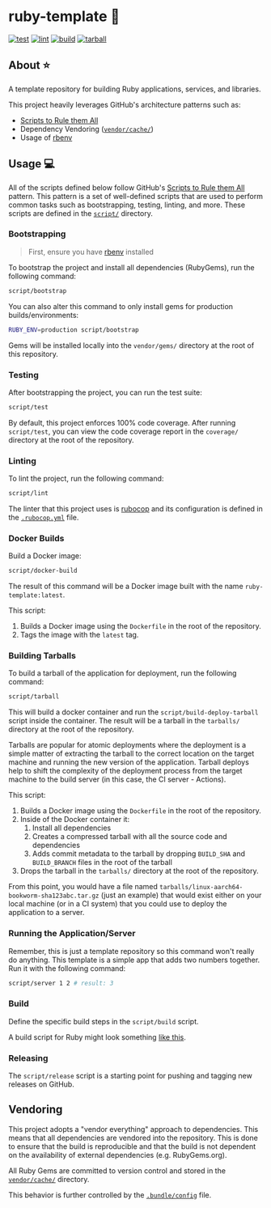# ruby-template 🧰

[![test](https://github.com/GrantBirki/ruby-template/actions/workflows/test.yml/badge.svg)](https://github.com/GrantBirki/ruby-template/actions/workflows/test.yml)
[![lint](https://github.com/GrantBirki/ruby-template/actions/workflows/lint.yml/badge.svg)](https://github.com/GrantBirki/ruby-template/actions/workflows/lint.yml)
[![build](https://github.com/GrantBirki/ruby-template/actions/workflows/build.yml/badge.svg)](https://github.com/GrantBirki/ruby-template/actions/workflows/build.yml)
[![tarball](https://github.com/GrantBirki/ruby-template/actions/workflows/tarball.yml/badge.svg)](https://github.com/GrantBirki/ruby-template/actions/workflows/tarball.yml)

## About ⭐

A template repository for building Ruby applications, services, and libraries.

This project heavily leverages GitHub's architecture patterns such as:

- [Scripts to Rule them All](https://github.blog/engineering/scripts-to-rule-them-all/)
- Dependency Vendoring ([`vendor/cache/`](vendor/cache/))
- Usage of [rbenv](https://github.com/rbenv/rbenv)

## Usage 💻

All of the scripts defined below follow GitHub's [Scripts to Rule them All](https://github.blog/engineering/scripts-to-rule-them-all/) pattern. This pattern is a set of well-defined scripts that are used to perform common tasks such as bootstrapping, testing, linting, and more. These scripts are defined in the [`script/`](script/) directory.

### Bootstrapping

> First, ensure you have [rbenv](https://github.com/rbenv/rbenv) installed

To bootstrap the project and install all dependencies (RubyGems), run the following command:

```bash
script/bootstrap
```

You can also alter this command to only install gems for production builds/environments:

```bash
RUBY_ENV=production script/bootstrap
```

Gems will be installed locally into the `vendor/gems/` directory at the root of this repository.

### Testing

After bootstrapping the project, you can run the test suite:

```bash
script/test
```

By default, this project enforces 100% code coverage. After running `script/test`, you can view the code coverage report in the `coverage/` directory at the root of the repository.

### Linting

To lint the project, run the following command:

```bash
script/lint
```

The linter that this project uses is [rubocop](https://github.com/rubocop/rubocop) and its configuration is defined in the [`.rubocop.yml`](.rubocop.yml) file.

### Docker Builds

Build a Docker image:

```bash
script/docker-build
```

The result of this command will be a Docker image built with the name `ruby-template:latest`.

This script:

1. Builds a Docker image using the `Dockerfile` in the root of the repository.
2. Tags the image with the `latest` tag.

### Building Tarballs

To build a tarball of the application for deployment, run the following command:

```bash
script/tarball
```

This will build a docker container and run the `script/build-deploy-tarball` script inside the container. The result will be a tarball in the `tarballs/` directory at the root of the repository.

Tarballs are popular for atomic deployments where the deployment is a simple matter of extracting the tarball to the correct location on the target machine and running the new version of the application. Tarball deploys help to shift the complexity of the deployment process from the target machine to the build server (in this case, the CI server - Actions).

This script:

1. Builds a Docker image using the `Dockerfile` in the root of the repository.
2. Inside of the Docker container it:
    1. Install all dependencies
    2. Creates a compressed tarball with all the source code and dependencies
    3. Adds commit metadata to the tarball by dropping `BUILD_SHA` and `BUILD_BRANCH` files in the root of the tarball
3. Drops the tarball in the `tarballs/` directory at the root of the repository.

From this point, you would have a file named `tarballs/linux-aarch64-bookworm-sha123abc.tar.gz` (just an example) that would exist either on your local machine (or in a CI system) that you could use to deploy the application to a server.

### Running the Application/Server

Remember, this is just a template repository so this command won't really do anything. This template is a simple app that adds two numbers together. Run it with the following command:

```bash
script/server 1 2 # result: 3
```

### Build

Define the specific build steps in the `script/build` script.

A build script for Ruby might look something [like this](https://github.com/runwaylab/issue-db/blob/a6f8889e661bf4d2afc46366b8b4095fd9941ecf/.github/workflows/build.yml#L32-L45).

### Releasing

The `script/release` script is a starting point for pushing and tagging new releases on GitHub.

## Vendoring

This project adopts a "vendor everything" approach to dependencies. This means that all dependencies are vendored into the repository. This is done to ensure that the build is reproducible and that the build is not dependent on the availability of external dependencies (e.g. RubyGems.org).

All Ruby Gems are committed to version control and stored in the [`vendor/cache/`](vendor/cache/) directory.

This behavior is further controlled by the [`.bundle/config`](./.bundle/config) file.
